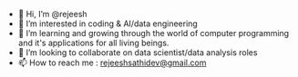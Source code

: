 - 👋 Hi, I’m @rejeesh
- 👀 I’m interested in coding & AI/data engineering
- 🌱 I’m learning and growing through the world of computer programming and it's applications for all living beings.
- 💞️ I’m looking to collaborate on data scientist/data analysis roles
- 📫 How to reach me : rejeeshsathidev@gmail.com


<!---
rejeeshravindran/rejeeshravindran is a ✨ special ✨ repository because its `README.md` (this file) appears on your GitHub profile.
You can click the Preview link to take a look at your changes.
--->
